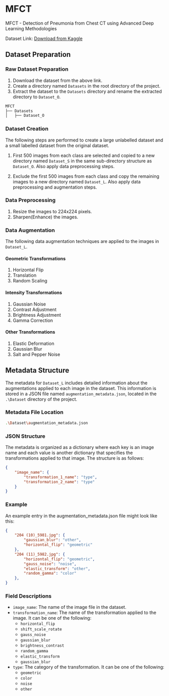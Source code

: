 # MFCT

MFCT - Detection of Pneumonia from Chest CT using Advanced Deep Learning Methodologies

Dataset Link: [Download from Kaggle](https://www.kaggle.com/datasets/anaselmasry/covid19normalpneumonia-ct-images?select=pneumonia_CT)

## Dataset Preparation

### Raw Dataset Preparation

1. Download the dataset from the above link.
2. Create a directory named `Datasets` in the root directory of the project.
3. Extract the dataset to the `Datasets` directory and rename the extracted directory to `Dataset_O`.

```bash
MFCT
├── Datasets
│   ├── Dataset_O
```

### Dataset Creation

The following steps are performed to create a large unlabelled dataset and a small labelled dataset from the original dataset.

1. First 500 images from each class are selected and copied to a new directory named `Dataset_S` in the same sub-directory structure as `Dataset_O`. Also apply data preprocessing steps.

2. Exclude the first 500 images from each class and copy the remaining images to a new directory named `Dataset_L`. Also apply data preprocessing and augmentation steps.

### Data Preprocessing

1. Resize the images to 224x224 pixels.
2. Sharpen(Enhance) the images.

### Data Augmentation

The following data augmentation techniques are applied to the images in `Dataset_L`.

#### Geometric Transformations

1. Horizontal Flip
2. Translation
3. Random Scaling

#### Intensity Transformations

1. Gaussian Noise
2. Contrast Adjustment
3. Brightness Adjustment
4. Gamma Correction

#### Other Transformations

1. Elastic Deformation
2. Gaussian Blur
3. Salt and Pepper Noise

## Metadata Structure

The metadata for `Dataset_L` includes detailed information about the augmentations applied to each image in the dataset. This information is stored in a JSON file named `augmentation_metadata.json`, located in the `.\Dataset` directory of the project.

### Metadata File Location

```bash
.\Dataset\augmentation_metadata.json
```

### JSON Structure

The metadata is organized as a dictionary where each key is an image name and each value is another dictionary that specifies the transformations applied to that image. The structure is as follows:

```json
{
    "image_name": {
        "transformation_1_name": "type",
        "transformation_2_name": "type"
    }
}
```

### Example

An example entry in the augmentation_metadata.json file might look like this:

```json
{
    "204 (10)_5981.jpg": {
        "gaussian_blur": "other",
        "horizontal_flip": "geometric"
    },
    "204 (11)_5982.jpg": {
        "horizontal_flip": "geometric",
        "gauss_noise": "noise",
        "elastic_transform": "other",
        "random_gamma": "color"
    },
}
```

### Field Descriptions

- `image_name`: The name of the image file in the dataset.
- `transformation_name`: The name of the transformation applied to the image. It can be one of the following:
  - `horizontal_flip`
  - `shift_scale_rotate`
  - `gauss_noise`
  - `gaussian_blur`
  - `brightness_contrast`
  - `random_gamma`
  - `elastic_transform`
  - `gaussian_blur`
- `type`: The category of the transformation. It can be one of the following:
  - `geometric`
  - `color`
  - `noise`
  - `other`
